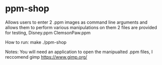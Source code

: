 # ppm-shop
Allows users to enter 2 .ppm images as command line arguments and allows them to perform various manipulations on them
2 files are provided for testing, Disney.ppm ClemsonPaw.ppm

How to run:
make
./ppm-shop <image1> <image2>

Notes:
You will need an application to open the manipualted .ppm files, I reccomend gimp https://www.gimp.org/
